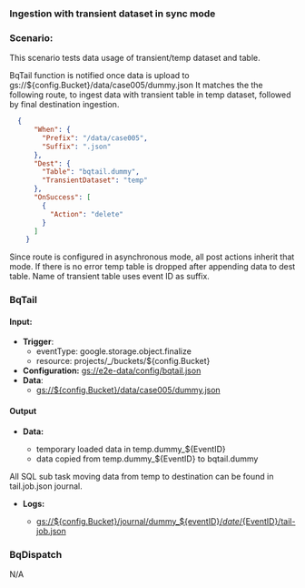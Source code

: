 ### Ingestion with transient dataset in sync mode

### Scenario:

This scenario tests data usage of transient/temp dataset and table.


BqTail function is notified once data is upload to gs://${config.Bucket}/data/case005/dummy.json
It matches the the following route, to ingest data with transient table in temp dataset, followed by final destination ingestion.


```json
  {
      "When": {
        "Prefix": "/data/case005",
        "Suffix": ".json"
      },
      "Dest": {
        "Table": "bqtail.dummy",
        "TransientDataset": "temp"
      },
      "OnSuccess": [
        {
          "Action": "delete"
        }
      ]
    }
```

Since route is configured in asynchronous mode, all post actions inherit that mode.
If there is no error temp table is dropped after appending data to dest table.
Name of transient table uses event ID as suffix.


### BqTail

#### Input:

* **Trigger**:
    - eventType: google.storage.object.finalize
    - resource: projects/_/buckets/${config.Bucket}
* **Configuration:** [gs://e2e-data/config/bqtail.json](../../../config/bqtail.json)
* **Data**:
    - [gs://${config.Bucket}/data/case005/dummy.json](data/trigger/dummy.json)

#### Output


* **Data:**

    - temporary loaded data in temp.dummy_${EventID}
    - data copied from  temp.dummy_${EventID} to bqtail.dummy

All SQL sub task moving data from temp to destination can be found in tail.job.json journal. 
 
* **Logs:** 

    - [gs://${config.Bucket}/journal/dummy_${eventID}/${date}/${EventID}/tail-job.json](data/expect/journal/tail-job.json)

### BqDispatch

N/A
